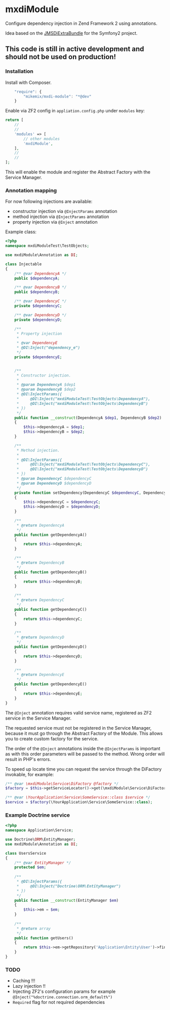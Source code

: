 # mxdiModule
Configure dependency injection in Zend Framework 2 using annotations.

Idea based on the [JMSDiExtraBundle](https://github.com/schmittjoh/JMSDiExtraBundle) for the Symfony2 project.

## This code is still in active development and should not be used on production!

### Installation

Install with Composer.

```js
    "require": {
        "mikemix/mxdi-module": "*@dev"
    }
```

Enable via ZF2 config in `appliation.config.php` under `modules` key:

```php
return [
    //
    //
    'modules' => [
        // other modules
        'mxdiModule',
    ],
    //
    //
];
```

This will enable the module and register the Abstract Factory with the Service Manager.

### Annotation mapping

For now following injections are available:

* constructor injection via `@InjectParams` annotation
* method injection via `@InjectParams` annotation
* property injection via `@Inject` annotation

Example class:

```php
<?php
namespace mxdiModuleTest\TestObjects;

use mxdiModule\Annotation as DI;

class Injectable
{
    /** @var DependencyA */
    public $dependencyA;

    /** @var DependencyB */
    public $dependencyB;

    /** @var DependencyC */
    private $dependencyC;

    /** @var DependencyD */
    private $dependencyD;

    /**
     * Property injection
     *
     * @var DependencyE
     * @DI\Inject("dependency_e")
     */
    private $dependencyE;


    /**
     * Constructor injection.
     *
     * @param DependencyA $dep1
     * @param DependencyB $dep2
     * @DI\InjectParams({
     *     @DI\Inject("mxdiModuleTest\TestObjects\DependencyA"),
     *     @DI\Inject("mxdiModuleTest\TestObjects\DependencyB")
     * })
     */
    public function __construct(DependencyA $dep1, DependencyB $dep2)
    {
        $this->dependencyA = $dep1;
        $this->dependencyB = $dep2;
    }

    /**
     * Method injection.
     *
     * @DI\InjectParams({
     *     @DI\Inject("mxdiModuleTest\TestObjects\DependencyC"),
     *     @DI\Inject("mxdiModuleTest\TestObjects\DependencyD")
     * })
     * @param DependencyC $dependencyC
     * @param DependencyD $dependencyD
     */
    private function setDependency(DependencyC $dependencyC, DependencyD $dependencyD)
    {
        $this->dependencyC = $dependencyC;
        $this->dependencyD = $dependencyD;
    }

    /**
     * @return DependencyA
     */
    public function getDependencyA()
    {
        return $this->dependencyA;
    }

    /**
     * @return DependencyB
     */
    public function getDependencyB()
    {
        return $this->dependencyB;
    }

    /**
     * @return DependencyC
     */
    public function getDependencyC()
    {
        return $this->dependencyC;
    }

    /**
     * @return DependencyD
     */
    public function getDependencyD()
    {
        return $this->dependencyD;
    }

    /**
     * @return DependencyE
     */
    public function getDependencyE()
    {
        return $this->dependencyE;
    }
}
```

The `@Inject` annotation requires valid service name, registered as ZF2 service in the Service Manager.

The requested service must not be registered in the Service Manager, because it must go through the Abstract Factory of
the Module. This allows you to create custom factory for the service.

The order of the `@Inject` annotations inside the `@InjectParams` is important as with this order parameters will be
passed to the method. Wrong order will result in PHP's errors.

To speed up locate time you can request the service through the DiFactory invokable, for example:

```php
/** @var \mxdiModule\Service\DiFactory @factory */ 
$factory = $this->getServiceLocator()->get(\mxdiModule\Service\DiFactory);

/** @var \YourApplication\Service\SomeService::class $service */
$service = $factory(\YourApplication\Service\SomeService::class);
```

### Example Doctrine service

```php
<?php
namespace Application\Service;

use Doctrine\ORM\EntityManager;
use mxdiModule\Annotation as DI;

class UsersService
{
    /** @var EntityManager */
    protected $em;
    
    /**
     * @DI\InjectParams({
     *     @DI\Inject("Doctrine\ORM\EntityManager")
     * })
     */
    public function __construct(EntityManager $em)
    {
        $this->em = $em;
    }
    
    /**
     * @return array
     */
    public function getUsers()
    {
        return $this->em->getRepository('Application\Entity\User')->findAll();
    }
}
```

### TODO

* Caching !!!
* Lazy injection !!
* Injecting ZF2's configuration params for example `@Inject("%doctrine.connection.orm_default%")`
* `Required` flag for not required dependencies
